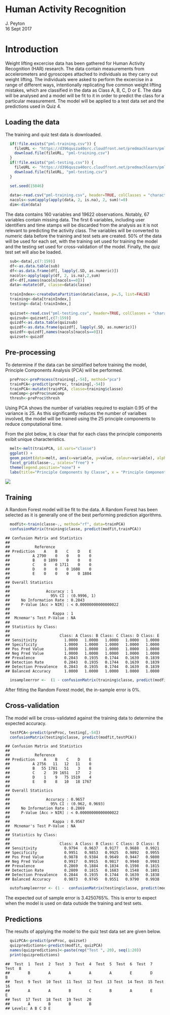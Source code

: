 # Human Activity Recognition
J. Peyton  
16 Sept 2017  



# Introduction

Weight lifting excercise data has been gathered for Human Activity Recognition (HAR) research. The data contain measurements from accelerometers and gyroscopes attached to individuals as they carry out weight lifting. The individuals were asked to perform the excercise in a range of different ways, intentionally replicating five common weight lifting mistakes, which are classified in the data as Class A, B, C, D or E. The data will be analysed and a model will be fit to it in order to predict the class for a particular measurement. The model will be applied to a test data set and the predictions used in Quiz 4.

## Loading the data

The training and quiz test data is downloaded.


```r
  if(!file.exists("pml-training.csv")) {
    fileURL <- "https://d396qusza40orc.cloudfront.net/predmachlearn/pml-training.csv"
    download.file(fileURL, "pml-training.csv")
  }
  if(!file.exists("pml-testing.csv")) {
    fileURL <- "https://d396qusza40orc.cloudfront.net/predmachlearn/pml-testing.csv"
    download.file(fileURL, "pml-testing.csv")
  }

  set.seed(15846)
  
  data<-read.csv("pml-training.csv", header=TRUE, colClasses = "character")
  nacols<-sum(apply(apply(data, 2, is.na), 2, sum)!=0)
  dim<-dim(data)
```

The data contains 160 variables and 19622 observations. Notably, 67 variables contain missing data. The first 6 variables, including user identifiers and time stamps will be discarded from the analysis as it is not relevant to predicting the activity class. The variables will be converted to numeric data before the training and test sets are created. 50% of the data will be used for each set, with the training set used for training the model and the testing set used for cross-validation of the model. Finally, the quiz test set will also be loaded.



```r
  sub<-data[,c(7:159)]
  df<-as.data.table(sub)
  df<-as.data.frame(df[, lapply(.SD, as.numeric)]) 
  nacols<-apply(apply(df, 2, is.na),2,sum) 
  df<-df[,names(nacols[nacols==0])]
  data<-mutate(df, classe=data$classe)
  
  trainIndex<-createDataPartition(data$classe, p=.5, list=FALSE)
  training<-data[trainIndex,]
  testing<-data[-trainIndex,]
  
  quizset<-read.csv("pml-testing.csv", header=TRUE, colClasses = "character")
  quizsub<-quizset[,c(7:159)]
  quizdf<-as.data.table(quizsub)
  quizdf<-as.data.frame(quizdf[, lapply(.SD, as.numeric)]) 
  quizdf<-quizdf[,names(nacols[nacols==0])]
  quizset<-quizdf
```
  
## Pre-processing

To determine if the data can be simplified before training the model, Principle Components Analysis (PCA) will be performed.


```r
  preProc<-preProcess(training[,-54], method="pca")
  trainPCA<-predict(preProc, training[,-54])
  trainPCA<-mutate(trainPCA, classe=training$classe)
  numComp<-preProc$numComp
  thresh<-preProc$thresh
```

Using PCA shows the number of variables required to explain 0.95 of the variance is 25. As this significantly reduces the number of varialbes involved, the model will be trained using the 25 principle components to reduce computational time.

From the plot below, it is clear that for each class the principle components exibit unique characteristics.


```r
  melt<-melt(trainPCA, id.vars="classe")  
  ggplot() +
  geom_point(data=melt, aes(x=variable, y=value, colour=variable), alpha=0.2, position="jitter") +
  facet_grid(classe~., scales="free") + 
  theme(legend.position="none") + 
  labs(title="Principle Components by Classe", x = "Principle Component", y="")
```

<img src="assignment_files/figure-html/plot-1.png" style="display: block; margin: auto;" />

## Training

A Random Forest model will be fit to the data. A Random Forest has been selected as it is generally one of the best performing prediction algorithms. 


```r
  modfit<-train(classe~., method="rf", data=trainPCA)
  confusionMatrix(training$classe, predict(modfit,trainPCA))
```

```
## Confusion Matrix and Statistics
## 
##           Reference
## Prediction    A    B    C    D    E
##          A 2790    0    0    0    0
##          B    0 1899    0    0    0
##          C    0    0 1711    0    0
##          D    0    0    0 1608    0
##          E    0    0    0    0 1804
## 
## Overall Statistics
##                                                
##                Accuracy : 1                    
##                  95% CI : (0.9996, 1)          
##     No Information Rate : 0.2843               
##     P-Value [Acc > NIR] : < 0.00000000000000022
##                                                
##                   Kappa : 1                    
##  Mcnemar's Test P-Value : NA                   
## 
## Statistics by Class:
## 
##                      Class: A Class: B Class: C Class: D Class: E
## Sensitivity            1.0000   1.0000   1.0000   1.0000   1.0000
## Specificity            1.0000   1.0000   1.0000   1.0000   1.0000
## Pos Pred Value         1.0000   1.0000   1.0000   1.0000   1.0000
## Neg Pred Value         1.0000   1.0000   1.0000   1.0000   1.0000
## Prevalence             0.2843   0.1935   0.1744   0.1639   0.1839
## Detection Rate         0.2843   0.1935   0.1744   0.1639   0.1839
## Detection Prevalence   0.2843   0.1935   0.1744   0.1639   0.1839
## Balanced Accuracy      1.0000   1.0000   1.0000   1.0000   1.0000
```

```r
  insampleerror <-  (1 - confusionMatrix(training$classe, predict(modfit,trainPCA))$overall[1]) * 100
```
  
After fitting the Random Forest model, the in-sample error is 0%.
  
## Cross-validation

The model will be cross-validated against the training data to determine the expected accuracy.
  

```r
  testPCA<-predict(preProc, testing[,-54])
  confusionMatrix(testing$classe, predict(modfit,testPCA))
```

```
## Confusion Matrix and Statistics
## 
##           Reference
## Prediction    A    B    C    D    E
##          A 2756   11   12   11    0
##          B   55 1781   51    3    8
##          C    2   39 1651   17    2
##          D    1    9   75 1519    4
##          E    0    8   10   18 1767
## 
## Overall Statistics
##                                                
##                Accuracy : 0.9657               
##                  95% CI : (0.962, 0.9693)      
##     No Information Rate : 0.2869               
##     P-Value [Acc > NIR] : < 0.00000000000000022
##                                                
##                   Kappa : 0.9567               
##  Mcnemar's Test P-Value : NA                   
## 
## Statistics by Class:
## 
##                      Class: A Class: B Class: C Class: D Class: E
## Sensitivity            0.9794   0.9637   0.9177   0.9688   0.9921
## Specificity            0.9951   0.9853   0.9925   0.9892   0.9955
## Pos Pred Value         0.9878   0.9384   0.9649   0.9447   0.9800
## Neg Pred Value         0.9917   0.9915   0.9817   0.9940   0.9983
## Prevalence             0.2869   0.1884   0.1834   0.1598   0.1815
## Detection Rate         0.2809   0.1815   0.1683   0.1548   0.1801
## Detection Prevalence   0.2844   0.1935   0.1744   0.1639   0.1838
## Balanced Accuracy      0.9873   0.9745   0.9551   0.9790   0.9938
```

```r
  outofsampleerror <- (1 -  confusionMatrix(testing$classe, predict(modfit,testPCA))$overall[1]) * 100
```
  
The expected out of sample error is 3.4250765%. This is error to expect when the model is used on data outside the training and test sets.
  
## Predictions

The results of applying the model to the quiz test data set are given below.


```r
  quizPCA<-predict(preProc, quizset)
  quizpredictions<-predict(modfit, quizPCA)
  names(quizpredictions)<-paste(rep("Test ", 20), seq(1:20))
  print(quizpredictions)
```

```
##  Test  1  Test  2  Test  3  Test  4  Test  5  Test  6  Test  7  Test  8 
##        B        A        A        A        A        E        D        B 
##  Test  9 Test  10 Test  11 Test  12 Test  13 Test  14 Test  15 Test  16 
##        A        A        B        C        B        A        E        E 
## Test  17 Test  18 Test  19 Test  20 
##        A        B        B        B 
## Levels: A B C D E
```


